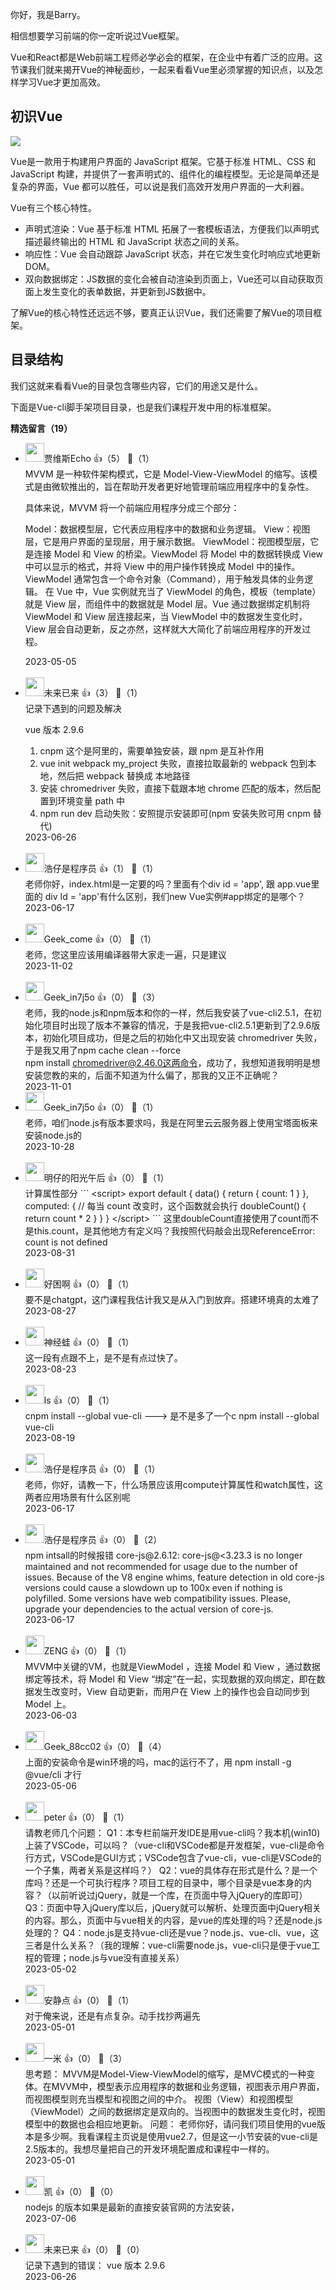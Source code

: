 你好，我是Barry。

相信想要学习前端的你一定听说过Vue框架。

Vue和React都是Web前端工程师必学必会的框架，在企业中有着广泛的应用。这节课我们就来揭开Vue的神秘面纱，一起来看看Vue里必须掌握的知识点，以及怎样学习Vue才更加高效。

## 初识Vue

![](https://static001.geekbang.org/resource/image/40/8e/40c2c374d4630be6f1e2c7178374f48e.jpg?wh=2890x584)

Vue是一款用于构建用户界面的 JavaScript 框架。它基于标准 HTML、CSS 和 JavaScript 构建，并提供了一套声明式的、组件化的编程模型。无论是简单还是复杂的界面，Vue 都可以胜任，可以说是我们高效开发用户界面的一大利器。

Vue有三个核心特性。

- 声明式渲染：Vue 基于标准 HTML 拓展了一套模板语法，方便我们以声明式描述最终输出的 HTML 和 JavaScript 状态之间的关系。
- 响应性：Vue 会自动跟踪 JavaScript 状态，并在它发生变化时响应式地更新 DOM。
- 双向数据绑定：JS数据的变化会被自动渲染到页面上，Vue还可以自动获取页面上发生变化的表单数据，并更新到JS数据中。

了解Vue的核心特性还远远不够，要真正认识Vue，我们还需要了解Vue的项目框架。

## 目录结构

我们这就来看看Vue的目录包含哪些内容，它们的用途又是什么。

下面是Vue-cli脚手架项目目录，也是我们课程开发中用的标准框架。
<div><strong>精选留言（19）</strong></div><ul>
<li><img src="https://static001.geekbang.org/account/avatar/00/2b/09/98/397c2c81.jpg" width="30px"><span>贾维斯Echo</span> 👍（5） 💬（1）<div>MVVM 是一种软件架构模式，它是 Model-View-ViewModel 的缩写。该模式是由微软推出的，旨在帮助开发者更好地管理前端应用程序中的复杂性。

具体来说，MVVM 将一个前端应用程序分成三个部分：

Model：数据模型层，它代表应用程序中的数据和业务逻辑。
View：视图层，它是用户界面的呈现层，用于展示数据。
ViewModel：视图模型层，它是连接 Model 和 View 的桥梁。ViewModel 将 Model 中的数据转换成 View 中可以显示的格式，并将 View 中的用户操作转换成 Model 中的操作。ViewModel 通常包含一个命令对象（Command），用于触发具体的业务逻辑。
在 Vue 中，Vue 实例就充当了 ViewModel 的角色，模板（template）就是 View 层，而组件中的数据就是 Model 层。Vue 通过数据绑定机制将 ViewModel 和 View 层连接起来，当 ViewModel 中的数据发生变化时，View 层会自动更新，反之亦然，这样就大大简化了前端应用程序的开发过程。</div>2023-05-05</li><br/><li><img src="https://static001.geekbang.org/account/avatar/00/12/1d/3a/cdf9c55f.jpg" width="30px"><span>未来已来</span> 👍（3） 💬（1）<div>记录下遇到的问题及解决

vue 版本 2.9.6

1. cnpm 这个是阿里的，需要单独安装，跟 npm 是互补作用
2. vue init webpack my_project 失败，直接拉取最新的 webpack 包到本地，然后把 webpack 替换成 本地路径
3. 安装 chromedriver 失败，直接下载跟本地 chrome 匹配的版本，然后配置到环境变量 path 中
4. npm run dev 启动失败：安照提示安装即可(npm 安装失败可用 cnpm 替代)</div>2023-06-26</li><br/><li><img src="https://static001.geekbang.org/account/avatar/00/10/da/d9/f051962f.jpg" width="30px"><span>浩仔是程序员</span> 👍（1） 💬（1）<div>老师你好，index.html是一定要的吗？里面有个div id = &#39;app&#39;, 跟 app.vue里面的 div Id = &#39;app&#39;有什么区别，我们new Vue实例#app绑定的是哪个？</div>2023-06-17</li><br/><li><img src="http://thirdwx.qlogo.cn/mmopen/vi_32/1TH46TfPC1KISGHcyD9ggUUOJKjoc3E953RqYiaicsIghQxxUaAvcEhyibSZryhMXUdIt2BqoPacWkiarPia4PX1U7A/132" width="30px"><span>Geek_come</span> 👍（0） 💬（1）<div>老师，您这里应该用编译器带大家走一遍，只是建议</div>2023-11-02</li><br/><li><img src="http://thirdwx.qlogo.cn/mmopen/vi_32/XxMiatkEbd8CrMgKk3NHzEhA2rQvNq2TgnOey35DOWLPpRh39MugzzE4M324pEsmg2JbGiazhVBt9rNZZvapgnicg/132" width="30px"><span>Geek_in7j5o</span> 👍（0） 💬（3）<div>老师，我的node.js和npm版本和你的一样，然后我安装了vue-cli2.5.1，在初始化项目时出现了版本不兼容的情况，于是我把vue-cli2.5.1更新到了2.9.6版本，初始化项目成功，但是之后的初始化中又出现安装 chromedriver 失败，于是我又用了npm cache clean --force  
 npm install chromedriver@2.46.0这两命令，成功了，我想知道我明明是想安装您教的来的，后面不知道为什么偏了，那我的又正不正确呢？
</div>2023-11-01</li><br/><li><img src="http://thirdwx.qlogo.cn/mmopen/vi_32/XxMiatkEbd8CrMgKk3NHzEhA2rQvNq2TgnOey35DOWLPpRh39MugzzE4M324pEsmg2JbGiazhVBt9rNZZvapgnicg/132" width="30px"><span>Geek_in7j5o</span> 👍（0） 💬（1）<div>老师，咱们node.js有版本要求吗，我是在阿里云云服务器上使用宝塔面板来安装node.js的
</div>2023-10-28</li><br/><li><img src="https://static001.geekbang.org/account/avatar/00/0f/aa/01/3726cf7c.jpg" width="30px"><span>明仔的阳光午后</span> 👍（0） 💬（1）<div>计算属性部分
```
&lt;script&gt;
export default {
    data() {
        return {
            count: 1
        }
    },
    computed: {
        &#47;&#47; 每当 count 改变时，这个函数就会执行
        doubleCount() {
            return count * 2
        }
    }
}
&lt;&#47;script&gt;
```
这里doubleCount直接使用了count而不是this.count，是其他地方有定义吗？我按照代码敲会出现ReferenceError: count is not defined</div>2023-08-31</li><br/><li><img src="https://static001.geekbang.org/account/avatar/00/1f/f5/72/8cbc5cb3.jpg" width="30px"><span>好困啊</span> 👍（0） 💬（1）<div>要不是chatgpt，这门课程我估计我又是从入门到放弃。搭建环境真的太难了</div>2023-08-27</li><br/><li><img src="https://static001.geekbang.org/account/avatar/00/2c/f6/91/ff699674.jpg" width="30px"><span>神经蛙</span> 👍（0） 💬（1）<div>这一段有点跟不上，是不是有点过快了。</div>2023-08-23</li><br/><li><img src="https://static001.geekbang.org/account/avatar/00/0f/46/4d/161f3779.jpg" width="30px"><span>ls</span> 👍（0） 💬（1）<div>cnpm install --global vue-cli  
---&gt; 是不是多了一个c 
npm install --global vue-cli</div>2023-08-19</li><br/><li><img src="https://static001.geekbang.org/account/avatar/00/10/da/d9/f051962f.jpg" width="30px"><span>浩仔是程序员</span> 👍（0） 💬（1）<div>老师，你好，请教一下，什么场景应该用compute计算属性和watch属性，这两者应用场景有什么区别呢</div>2023-06-17</li><br/><li><img src="https://static001.geekbang.org/account/avatar/00/10/da/d9/f051962f.jpg" width="30px"><span>浩仔是程序员</span> 👍（0） 💬（2）<div>npm intsall的时候报错
core-js@2.6.12: core-js@&lt;3.23.3 is no longer maintained and not recommended for usage due to the number of issues. Because of the V8 engine whims, feature detection in old core-js versions could cause a slowdown up to 100x even if nothing is polyfilled. Some versions have web compatibility issues. Please, upgrade your dependencies to the actual version of core-js.</div>2023-06-17</li><br/><li><img src="https://static001.geekbang.org/account/avatar/00/11/58/9d/91d795cf.jpg" width="30px"><span>ZENG</span> 👍（0） 💬（1）<div>MVVM中关键的VM，也就是ViewModel ，连接 Model 和 View ，通过数据绑定等技术，将 Model 和 View “绑定”在一起，实现数据的双向绑定，即在数据发生改变时，View 自动更新，而用户在 View 上的操作也会自动同步到 Model 上。</div>2023-06-03</li><br/><li><img src="" width="30px"><span>Geek_88cc02</span> 👍（0） 💬（4）<div>上面的安装命令是win环境的吗，mac的运行不了，用 npm install -g @vue&#47;cli 才行</div>2023-05-06</li><br/><li><img src="https://static001.geekbang.org/account/avatar/00/10/25/87/f3a69d1b.jpg" width="30px"><span>peter</span> 👍（0） 💬（1）<div>请教老师几个问题：
Q1：本专栏前端开发IDE是用vue-cli吗？我本机(win10)上装了VSCode，可以吗？（vue-cli和VSCode都是开发框架，vue-cli是命令行方式，VSCode是GUI方式；VSCode包含了vue-cli，vue-cli是VSCode的一个子集，两者关系是这样吗？）
Q2：vue的具体存在形式是什么？是一个库吗？还是一个可执行程序？项目工程的目录中，哪个目录是vue本身的内容？（以前听说过jQuery，就是一个库，在页面中导入jQuery的库即可）
Q3：页面中导入jQuery库以后，jQuery就可以解析、处理页面中jQuery相关的内容。那么，页面中与vue相关的内容，是vue的库处理的吗？还是node.js处理的？
Q4：node.js是支持vue-cli还是vue？node.js、vue-cli、vue，这三者是什么关系？（我的理解：vue-cli需要node.js，vue-cli只是便于vue工程的管理；node.js与vue没有直接关系）</div>2023-05-02</li><br/><li><img src="https://static001.geekbang.org/account/avatar/00/1a/8f/88/3814fea5.jpg" width="30px"><span>安静点</span> 👍（0） 💬（1）<div>对于俺来说，还是有点复杂。动手找抄两遍先</div>2023-05-01</li><br/><li><img src="https://static001.geekbang.org/account/avatar/00/29/04/3c/9f97f7bd.jpg" width="30px"><span>一米</span> 👍（0） 💬（3）<div>思考题：
MVVM是Model-View-ViewModel的缩写，是MVC模式的一种变体。在MVVM中，模型表示应用程序的数据和业务逻辑，视图表示用户界面，而视图模型则充当模型和视图之间的中介。
视图（View）和视图模型（ViewModel）之间的数据绑定是双向的。当视图中的数据发生变化时，视图模型中的数据也会相应地更新。
问题：
老师你好，请问我们项目使用的vue版本是多少啊。我看课程主页说是使用vue2.7，但是这一小节安装的vue-cli是2.5版本的。我想尽量把自己的开发环境配置成和课程中一样的。</div>2023-05-01</li><br/><li><img src="https://static001.geekbang.org/account/avatar/00/15/71/48/44df7f4e.jpg" width="30px"><span>凯</span> 👍（0） 💬（0）<div>nodejs 的版本如果是最新的直接安装官网的方法安装，</div>2023-07-06</li><br/><li><img src="https://static001.geekbang.org/account/avatar/00/12/1d/3a/cdf9c55f.jpg" width="30px"><span>未来已来</span> 👍（0） 💬（0）<div>记录下遇到的错误：
vue 版本 2.9.6
</div>2023-06-26</li><br/>
</ul>